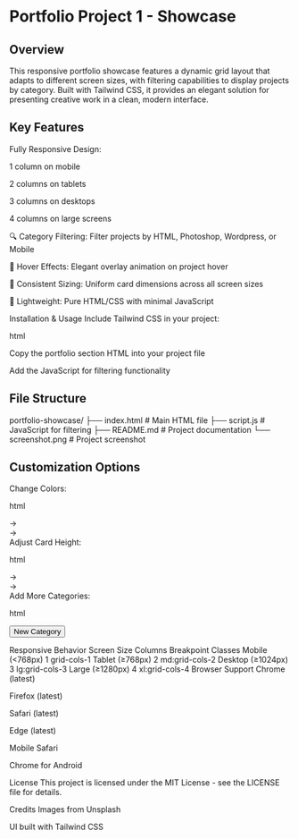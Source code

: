 # Portfolio Project 1 - Showcase

## Overview

This responsive portfolio showcase features a dynamic grid layout that adapts to different screen sizes, with filtering capabilities to display projects by category. Built with Tailwind CSS, it provides an elegant solution for presenting creative work in a clean, modern interface.

## Key Features
Fully Responsive Design:

1 column on mobile

2 columns on tablets

3 columns on desktops

4 columns on large screens

🔍 Category Filtering: Filter projects by HTML, Photoshop, Wordpress, or Mobile

🎨 Hover Effects: Elegant overlay animation on project hover

📐 Consistent Sizing: Uniform card dimensions across all screen sizes

🚀 Lightweight: Pure HTML/CSS with minimal JavaScript

Installation & Usage
Include Tailwind CSS in your project:

html
<link href="https://cdn.jsdelivr.net/npm/tailwindcss@2.2.19/dist/tailwind.min.css" rel="stylesheet">
Copy the portfolio section HTML into your project file

Add the JavaScript for filtering functionality

## File Structure

portfolio-showcase/
├── index.html           # Main HTML file
├── script.js            # JavaScript for filtering
├── README.md            # Project documentation
└── screenshot.png       # Project screenshot

## Customization Options
Change Colors:

html
<!-- Primary color -->
<div class="bg-primary"> → <div class="bg-blue-600">
<!-- Background color -->
<section class="bg-light"> → <section class="bg-gray-100">
Adjust Card Height:

html
<div class="h-64"> → <div class="h-48"> <!-- For shorter cards -->
<div class="h-64"> → <div class="h-80"> <!-- For taller cards -->
Add More Categories:

html
<!-- Add new filter button -->
<button class="filter-button ..." data-filter=".new-category">New Category</button>

<!-- Add category to portfolio items -->
<div class="portfolio-item new-category ...">
Responsive Behavior
Screen Size	Columns	Breakpoint Classes
Mobile (<768px)	1	grid-cols-1
Tablet (≥768px)	2	md:grid-cols-2
Desktop (≥1024px)	3	lg:grid-cols-3
Large (≥1280px)	4	xl:grid-cols-4
Browser Support
Chrome (latest)

Firefox (latest)

Safari (latest)

Edge (latest)

Mobile Safari

Chrome for Android

License
This project is licensed under the MIT License - see the LICENSE file for details.

Credits
Images from Unsplash

UI built with Tailwind CSS


